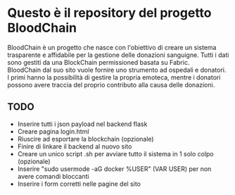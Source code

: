 # Questo è il repository del progetto BloodChain
BloodChain è un progetto che nasce con l'obiettivo di creare un sistema trasparente e affidabile per la gestione delle donazioni sanguigne. Tutti i dati sono gestiti da una BlockChain permissioned basata su Fabric. \
BloodChain dal suo sito vuole fornire uno strumento ad ospedali e donatori. I primi hanno la possibilità di gestire la propria emoteca, mentre i donatori possono avere traccia del proprio contributo alla causa delle donazioni.
## TODO
- Inserire tutti i json payload nel backend flask
- Creare pagina login.html
- Riuscire ad esportare la blockchain (opzionale)
- Finire di linkare il backend al nuovo sito
- Creare un unico script .sh per avviare tutto il sistema in 1 solo colpo (opzionale)
- Inserire "sudo usermode -aG docker %USER" (VAR USER) per non avere comandi bloccanti
- Inserire i form corretti nelle pagine del sito
  
